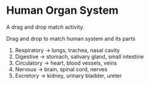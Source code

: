 # Human Organ System


A drag and drop match activity.

Drag and drop to match human system and its parts

1. Respiratory → lungs, trachea, nasal cavity
2. Digestive   → stomach, salivary gland, small intestine
3. Circulatory → heart, blood vessels, veins
4. Nervous     → brain, spinal cord, nerves
5. Excretory   → kidney, urinary bladder, ureter

